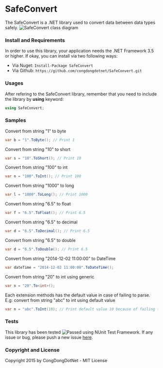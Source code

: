 # SafeConvert
The SafeConvert is a .NET library used to convert data between data types safely.
![SafeConvert class diagram](http://i.imgur.com/DVSuiwO.png "SafeConvert class diagram")

### Install and Requirements
In order to use this library, your application needs the .NET Framework 3.5 or higher. If okay, you can install via two following ways:
* Via Nuget: ```Install-Package SafeConvert```
* Via Github: ```https://github.com/congdongdotnet/SafeConvert.git```

### Usages
After refering to the SafeConvert library, remember that you need to include the library by __using__ keyword:
```c#
using SafeConvert;
```

### Samples
Convert from string "1" to byte
```c#
var b = "1".ToByte(); // Print 1
```
Convert from string "10" to short
```c#
var s = "10".ToShort(); // Print 10
```
Convert from string "100" to int
```c#
var n = "100".ToInt(); // Print 100
```
Convert from string "1000" to long
```c#
var l = "1000".ToLong(); // Print 1000
```
Convert from string "6.5" to float
```c#
var f = "6.5".ToFloat(); // Print 6.5
```
Convert from string "6.5" to decimal
```c#
var d = "6.5".ToDecimal(); // Print 6.5
```
Convert from string "6.5" to double
```c#
var d = "6.5".ToDouble(); // Print 6.5
```
Convert from string "2014-12-02 11:00:00" to DateTime
```c#
var dateTime = "2014-12-02 11:00:00".ToDateTime();
```
Convert from string "20" to int using generic
```c#
var n = "20".To<int>();
```
Each extension methods has the default value in case of failing to parse. E.g: convert from string "abc" to int using default value
```c#
var n = "abc".ToInt(10); // Print default value 10 because of failing to parse
```

### Tests
This library has been tested ![Passed](http://i.imgur.com/rq5lf6x.png "Passed") using NUnit Test Framework. If any issue or bug, please push a new issue [here](https://github.com/congdongdotnet/SafeConvert/issues).

### Copyright and License
Copyright 2015 by CongDongDotNet - MIT License
